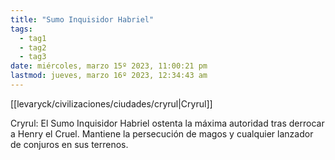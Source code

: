 ```yaml
---
title: "Sumo Inquisidor Habriel"
tags:
  - tag1
  - tag2
  - tag3
date: miércoles, marzo 15º 2023, 11:00:21 pm
lastmod: jueves, marzo 16º 2023, 12:34:43 am
---
```


[[levaryck/civilizaciones/ciudades/cryrul|Cryrul]]

Cryrul: El Sumo Inquisidor Habriel ostenta la máxima autoridad tras derrocar a Henry el Cruel. Mantiene la persecución de magos y cualquier lanzador de conjuros en sus terrenos.